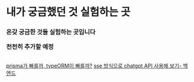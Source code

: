<h1>내가 궁금했던 것 실험하는 곳</h1>
<h3>온갖 궁금한 것들 실험하는 곳입니다

천천히 추가할 예정

##

<a href = "https://github.com/HUN1i/experiments/tree/master/prismawhy">prisma가 빠를까, typeORM이 빠를까?</a>
<a href = "https://github.com/HUN1i/experiments/tree/master/speedupChatgptAPI">sse 방식으로 chatgpt API 사용해 보기- 백엔드</a>
